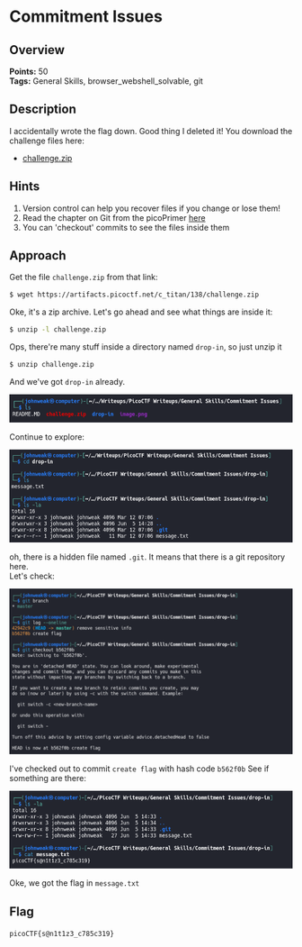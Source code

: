 # Commitment Issues

## Overview

**Points:** 50\
**Tags:** General Skills, browser_webshell_solvable, git

## Description

I accidentally wrote the flag down. Good thing I deleted it! You download the challenge files here:
- [challenge.zip](./challenge.zip)

## Hints

1. Version control can help you recover files if you change or lose them!
2. Read the chapter on Git from the picoPrimer [here](https://primer.picoctf.org/#_git_version_control)
3. You can 'checkout' commits to see the files inside them

## Approach

Get the file `challenge.zip` from that link:
```bash
$ wget https://artifacts.picoctf.net/c_titan/138/challenge.zip
```
Oke, it's a zip archive. Let's go ahead and see what things are inside it:
```bash
$ unzip -l challenge.zip
```
Ops, there're many stuff inside a directory named `drop-in`, so just unzip it 
```bash
$ unzip challenge.zip
```
And we've got `drop-in` already.

![alt text](image-1.png)

Continue to explore:

![alt text](image-2.png)

oh, there is a hidden file named `.git`. It means that there is a git repository here.\
Let's check:

![alt text](image-3.png)

I've checked out to commit `create flag` with hash code `b562f0b`
See if something are there:

![alt text](image-4.png)

Oke, we got the flag in `message.txt`

## Flag

`picoCTF{s@n1t1z3_c785c319}`

